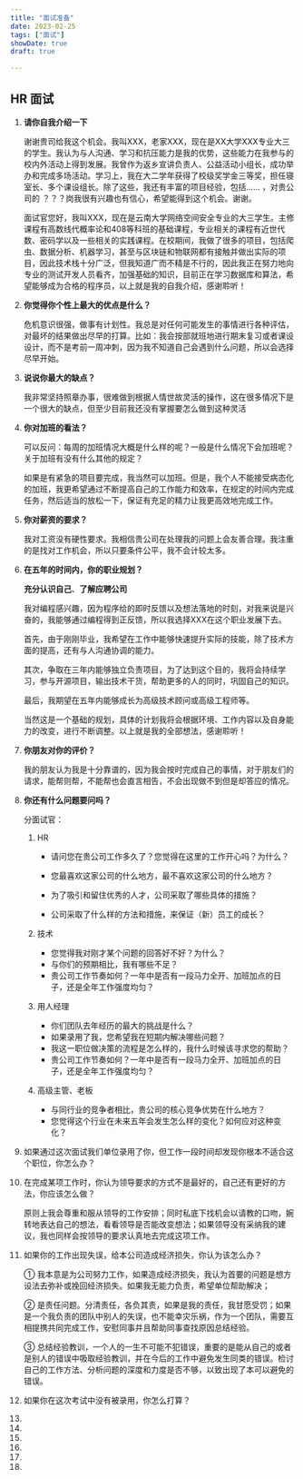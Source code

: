 ```yaml
---
title: "面试准备"
date: 2023-02-25
tags: ["面试"]
showDate: true
draft: true

---
```


## HR 面试

1. **请你自我介绍一下**

   谢谢贵司给我这个机会。我叫XXX，老家XXX，现在是XX大学XXX专业大三的学生。我认为与人沟通、学习和抗压能力是我的优势，这些能力在我参与的校内外活动上得到发展。我曾作为返乡宣讲负责人、公益活动小组长，成功举办和完成多场活动。学习上，我在大二学年获得了校级奖学金三等奖，担任寝室长、多个课设组长。除了这些，我还有丰富的项目经验，包括…… ，对贵公司的 ？？？岗我很有兴趣也有信心，希望能得到这个机会。谢谢。

   面试官您好，我叫XXX，现在是云南大学网络空间安全专业的大三学生。主修课程有高数线代概率论和408等科班的基础课程，专业相关的课程有近世代数、密码学以及一些相关的实践课程。在校期间，我做了很多的项目，包括爬虫、数据分析、机器学习，甚至与区块链和物联网都有接触并做出实际的项目，因此技术栈十分广泛，但我知道广而不精是不行的，因此我正在努力地向专业的测试开发人员看齐，加强基础的知识，目前正在学习数据库和算法，希望能够成为合格的程序员，以上就是我的自我介绍，感谢聆听！

2. **你觉得你个性上最大的优点是什么？**

   危机意识很强，做事有计划性。我总是对任何可能发生的事情进行各种评估，对最坏的结果做出尽早的打算。比如：我会按部就班地进行期末复习或者课设设计，而不是考前一周冲刺，因为我不知道自己会遇到什么问题，所以会选择尽早开始。

3. **说说你最大的缺点？**

   我非常坚持照章办事，很难做到根据人情世故灵活的操作，这在很多情况下是一个很大的缺点，但至少目前我还没有掌握要怎么做到这种灵活

4. **你对加班的看法？**

   可以反问：每周的加班情况大概是什么样的呢？一般是什么情况下会加班呢？关于加班有没有什么其他的规定？

   如果是有紧急的项目要完成，我当然可以加班。但是，我个人不能接受病态化的加班，我更希望通过不断提高自己的工作能力和效率，在规定的时间内完成任务，然后适当的放松一下，保证有充足的精力让我更高效地完成工作。

5. **你对薪资的要求？**

   我对工资没有硬性要求。我相信贵公司在处理我的问题上会友善合理。我注重的是找对工作机会，所以只要条件公平，我不会计较太多。

6. **在五年的时间内，你的职业规划？**

   **充分认识自己**、**了解应聘公司** 

   我对编程感兴趣，因为程序给的即时反馈以及想法落地的时刻，对我来说是兴奋的，我能够通过编程得到正反馈，所以我选择XXX在这个职业发展下去。

   首先，由于刚刚毕业，我希望在工作中能够快速提升实际的技能，除了技术方面的提高，还有与人沟通协调的能力。

   其次，争取在三年内能够独立负责项目，为了达到这个目的，我将会持续学习，参与开源项目，输出技术干货，帮助更多的人的同时，巩固自己的知识。

   最后，我期望在五年内能够成长为高级技术顾问或高级工程师等。

   当然这是一个基础的规划，具体的计划我将会根据环境、工作内容以及自身能力的改变，进行不断调整。以上就是我的全部想法，感谢聆听！

7. **你朋友对你的评价？**

   我的朋友认为我是十分靠谱的，因为我会按时完成自己的事情，对于朋友们的请求，能帮则帮，不能帮也会直言相告，不会出现做不到但是却答应的情况。

8. **你还有什么问题要问吗？**

   分面试官：

   1. HR

      - 请问您在贵公司工作多久了？您觉得在这里的工作开心吗？为什么？

      - 您最喜欢这家公司的什么地方，最不喜欢这家公司的什么地方？

      - 为了吸引和留住优秀的人才，公司采取了哪些具体的措施？

      - 公司采取了什么样的方法和措施，来保证（新）员工的成长？

   2. 技术
      - 您觉得我对刚才某个问题的回答好不好？为什么？
      - 与你们的预期相比，我有哪些不足？
      - 贵公司工作节奏如何？一年中是否有一段马力全开、加班加点的日子，还是全年工作强度均匀？
   3. 用人经理
      - 你们团队去年经历的最大的挑战是什么？
      - 如果录用了我，您希望我在短期内解决哪些问题？
      - 我这一职位做决策的流程是怎么样的，我什么时候该寻求您的帮助？
      - 贵公司工作节奏如何？一年中是否有一段马力全开、加班加点的日子，还是全年工作强度均匀？
   4. 高级主管、老板
      - 与同行业的竞争者相比，贵公司的核心竞争优势在什么地方？
      -  您觉得这个行业在未来五年会发生怎么样的变化？如何应对这种变化？

   

9. 如果通过这次面试我们单位录用了你，但工作一段时间却发现你根本不适合这个职位，你怎么办？

10. 在完成某项工作时，你认为领导要求的方式不是最好的，自己还有更好的方法，你应该怎么做？

    原则上我会尊重和服从领导的工作安排；同时私底下找机会以请教的口吻，婉转地表达自己的想法，看看领导是否能改变想法；如果领导没有采纳我的建议，我也同样会按领导的要求认真地去完成这项工作。

11. 如果你的工作出现失误，给本公司造成经济损失，你认为该怎么办？

    ① 我本意是为公司努力工作，如果造成经济损失，我认为首要的问题是想方设法去弥补或挽回经济损失。如果我无能力负责，希望单位帮助解决；

    ② 是责任问题。分清责任，各负其责，如果是我的责任，我甘愿受罚；如果是一个我负责的团队中别人的失误，也不能幸灾乐祸，作为一个团队，需要互相提携共同完成工作，安慰同事并且帮助同事查找原因总结经验。

    ③ 总结经验教训，一个人的一生不可能不犯错误，重要的是能从自己的或者是别人的错误中吸取经验教训，并在今后的工作中避免发生同类的错误。检讨自己的工作方法、分析问题的深度和力度是否不够，以致出现了本可以避免的错误。

12. 如果你在这次考试中没有被录用，你怎么打算？

    

13. 

14. 

15. 

16. 

17. 

18. 

